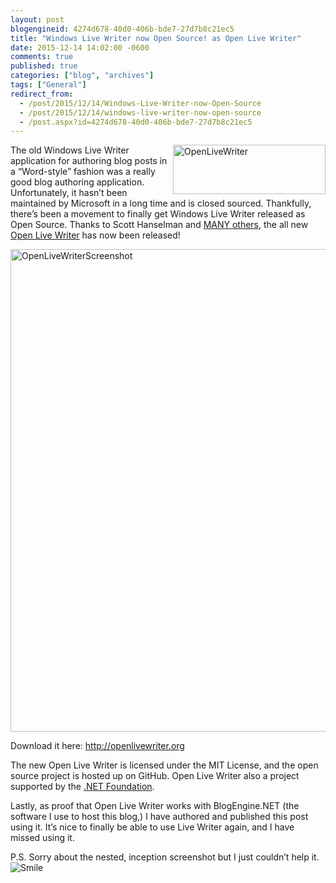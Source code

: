 ```yaml
---
layout: post
blogengineid: 4274d678-40d0-406b-bde7-27d7b8c21ec5
title: "Windows Live Writer now Open Source! as Open Live Writer"
date: 2015-12-14 14:02:00 -0600
comments: true
published: true
categories: ["blog", "archives"]
tags: ["General"]
redirect_from: 
  - /post/2015/12/14/Windows-Live-Writer-now-Open-Source
  - /post/2015/12/14/windows-live-writer-now-open-source
  - /post.aspx?id=4274d678-40d0-406b-bde7-27d7b8c21ec5
---
```

<!-- more -->
<p><a href="/images/postsOpenLiveWriter.png"><img title="OpenLiveWriter" style="border-top: 0px; border-right: 0px; background-image: none; border-bottom: 0px; float: right; padding-top: 0px; padding-left: 0px; border-left: 0px; display: inline; padding-right: 0px" border="0" alt="OpenLiveWriter" src="/images/postsOpenLiveWriter_thumb.png" width="244" align="right" height="79"></a>The old Windows Live Writer application for authoring blog posts in a “Word-style” fashion was a really good blog authoring application. Unfortunately, it hasn’t been maintained by Microsoft in a long time and is closed sourced. Thankfully, there’s been a movement to finally get Windows Live Writer released as Open Source. Thanks to Scott Hanselman and <a href="http://openlivewriter.org/" target="_blank">MANY others</a>, the all new <a href="http://openlivewriter.org/" target="_blank">Open Live Writer</a> has now been released!</p> <p><a href="/images/postsOpenLiveWriterScreenshot.png"><img title="OpenLiveWriterScreenshot" style="border-top: 0px; border-right: 0px; background-image: none; border-bottom: 0px; float: none; padding-top: 0px; padding-left: 0px; margin-left: auto; border-left: 0px; display: block; padding-right: 0px; margin-right: auto" border="0" alt="OpenLiveWriterScreenshot" src="/images/postsOpenLiveWriterScreenshot_thumb.png" width="745" height="772"></a></p> <p>Download it here: <a href="http://openlivewriter.org" target="_blank">http://openlivewriter.org</a></p> <p>The new Open Live Writer is licensed under the MIT License, and the open source project is hosted up on GitHub. Open Live Writer also a project supported by the <a href="http://www.dotnetfoundation.org/projects" target="_blank">.NET Foundation</a>.</p> <p>Lastly, as proof that Open Live Writer works with BlogEngine.NET (the software I use to host this blog,) I have authored and published this post using it. It’s nice to finally be able to use Live Writer again, and I have missed using it.</p> <p>P.S. Sorry about the nested, inception screenshot but I just couldn’t help it. <img class="wlEmoticon wlEmoticon-smile" style="border-top-style: none; border-left-style: none; border-bottom-style: none; border-right-style: none" alt="Smile" src="/images/postswlEmoticon-smile.png"></p>
